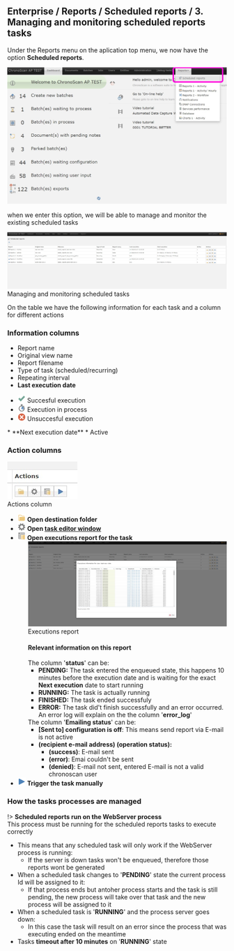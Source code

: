 

## Enterprise / Reports / Scheduled reports / 3. Managing and monitoring scheduled reports tasks

Under the Reports menu on the aplication top menu, we now have the option **Scheduled reports**.

<img src="./_images_/scheduled_reports/menudd.jpg" width="520" height="auto" />  

when we enter this option, we will be able to manage and monitor the existing scheduled tasks

<img src="./_images_/scheduled_reports/scheduled_tasks_manager.jpg" width="520" height="auto" />  
<br/>
<span class="caption">Managing and monitoring scheduled tasks</span>

On the table we have the following information for each task and a column for different actions

### Information columns

* Report name
* Original view name
* Report filename
* Type of task (scheduled/recurring)
* Repeating interval
* **Last execution date**
<ul>
    <li><img src="./_images_/wci_icons/24x24/check.png" width="18" height="auto" /> Succesful execution</li>
    <li><img src="./_images_/wci_icons/24x24/stopwatch2.png" width="18" height="auto"/> Execution in process</li>
    <li><img src="./_images_/wci_icons/24x24/error.png" width="18" height="auto" /> Unsuccesful execution</li>
</ul>
* **Next execution date**
* Active

### Action columns

<img src="./_images_/scheduled_reports/actions.jpg" width="161" height="auto" />
<br/>
<span class="caption">Actions column</span>

<ul>
    <li><img src="./_images_/wci_icons/24x24/folder.png" width="18" height="auto" /> <b>Open destination folder</b></li>
    <li>
        <img src="./_images_/wci_icons/24x24/gearwheel.png" width="18" height="auto">  
        <b>Open <a href="/#/./enterprise/reports/scheduled-reports/2-how-to-schedule-a-report?id=form-settings-explanation" target="_blank"> task editor window </a></b>
    </li>
    <li>
        <img src="./_images_/wci_icons/24x24/spreadsheed_data.png" width="18" height="auto" /> <b>Open executions report for the task</b>
        <ul>
            <li style="list-style-type: none;">
                <img src="./_images_/scheduled_reports/executions_report.jpg" width="520" height="auto" />
                <br/>
                <span class="caption">Executions report</span> 
                <br/>
                <h4>Relevant information on this report</h4>
                The column '<b>status</b>' can be:
                <ul>
                    <li><b>PENDING:</b> The task entered the enqueued state, this happens 10 minutes before the execution date and is waiting for the exact <b>Next execution</b> date to start running</li>
                    <li><b>RUNNING:</b> The task is actually running</li>
                    <li><b>FINISHED:</b> The task ended successfuly</li>
                    <li><b>ERROR:</b> The task did't finish successfully and an error occurred. An error log will explain on the the column '<b>error_log</b>'</li>
                </ul>
                The column '<b>Emailing status</b>' can be:
                <ul>
                    <li><b>[Sent to] configuration is off</b>: This means send report via E-mail is not active</li>
                    <li>
                        <b>(recipient e-mail address) (operation status):</b>
                        <ul>
                            <li><b>(success)</b>: E-mail sent</li>
                            <li><b>(error)</b>: Emai couldn't be sent</li>
                            <li><b>(denied)</b>: E-mail not sent, entered E-mail is not a valid chronoscan user</li>
                        </ul>
                    </li>
                </ul>
            </li>
        </ul>
    </li>
    <li><img src="./_images_/wci_icons/24x24/media_play.png" width="18" height="auto" /> <b>Trigger the task manually</b></li>
</ul>

### How the tasks processes are managed

!> **Scheduled reports run on the WebServer process** <br/>This process must be running for the scheduled reports tasks to execute correctly

* This means that any scheduled task will only work if the WebServer process is running:
    * If the server is down tasks won't be enqueued, therefore those reports wont be generated
* When a scheduled task changes to '**PENDING**' state the current process Id will be assigned to it:
    * If that process ends but antoher process starts and the task is still pending, the new process will take over that task and the new process will be assigned to it
* When a scheduled task is '**RUNNING**' and the process server goes down:
    * In this case the task will result on an error since the process that was executing ended on the meantime
* Tasks **timeout after 10 minutes** on '**RUNNING**' state



